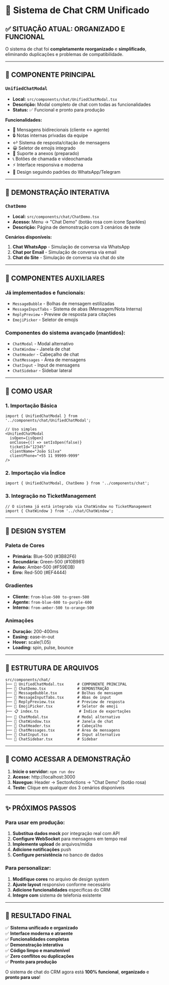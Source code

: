 # 🚀 Sistema de Chat CRM Unificado

## ✅ SITUAÇÃO ATUAL: ORGANIZADO E FUNCIONAL

O sistema de chat foi **completamente reorganizado** e **simplificado**, eliminando duplicações e problemas de compatibilidade.

---

## 🎯 COMPONENTE PRINCIPAL

### `UnifiedChatModal`
- **Local:** `src/components/chat/UnifiedChatModal.tsx`
- **Descrição:** Modal completo de chat com todas as funcionalidades
- **Status:** ✅ Funcional e pronto para produção

**Funcionalidades:**
- 💬 Mensagens bidirecionais (cliente ↔ agente)
- 🔒 Notas internas privadas da equipe
- ↩️ Sistema de resposta/citação de mensagens
- 😀 Seletor de emojis integrado
- 📎 Suporte a anexos (preparado)
- 📞 Botões de chamada e videochamada
- ⚡ Interface responsiva e moderna
- 🎨 Design seguindo padrões do WhatsApp/Telegram

---

## 🎪 DEMONSTRAÇÃO INTERATIVA

### `ChatDemo`
- **Local:** `src/components/chat/ChatDemo.tsx`
- **Acesso:** Menu → "Chat Demo" (botão rosa com ícone Sparkles)
- **Descrição:** Página de demonstração com 3 cenários de teste

**Cenários disponíveis:**
1. **Chat WhatsApp** - Simulação de conversa via WhatsApp
2. **Chat por Email** - Simulação de conversa via email  
3. **Chat do Site** - Simulação de conversa via chat do site

---

## 🧩 COMPONENTES AUXILIARES

### Já implementados e funcionais:
- `MessageBubble` - Bolhas de mensagem estilizadas
- `MessageInputTabs` - Sistema de abas (Mensagem/Nota Interna)
- `ReplyPreview` - Preview de resposta para citações
- `EmojiPicker` - Seletor de emojis

### Componentes do sistema avançado (mantidos):
- `ChatModal` - Modal alternativo
- `ChatWindow` - Janela de chat
- `ChatHeader` - Cabeçalho de chat
- `ChatMessages` - Área de mensagens
- `ChatInput` - Input de mensagens
- `ChatSidebar` - Sidebar lateral

---

## 🔧 COMO USAR

### 1. Importação Básica
```tsx
import { UnifiedChatModal } from '../components/chat/UnifiedChatModal';

// Uso simples
<UnifiedChatModal
  isOpen={isOpen}
  onClose={() => setIsOpen(false)}
  ticketId="12345"
  clientName="João Silva"
  clientPhone="+55 11 99999-9999"
/>
```

### 2. Importação via Índice
```tsx
import { UnifiedChatModal, ChatDemo } from '../components/chat';
```

### 3. Integração no TicketManagement
```tsx
// O sistema já está integrado via ChatWindow no TicketManagement
import { ChatWindow } from '../chat/ChatWindow';
```

---

## 🎨 DESIGN SYSTEM

### Paleta de Cores
- **Primária:** Blue-500 (#3B82F6)
- **Secundária:** Green-500 (#10B981) 
- **Aviso:** Amber-500 (#F59E0B)
- **Erro:** Red-500 (#EF4444)

### Gradientes
- **Cliente:** `from-blue-500 to-green-500`
- **Agente:** `from-blue-600 to-purple-600`
- **Interno:** `from-amber-500 to-orange-500`

### Animações
- **Duração:** 200-400ms
- **Easing:** ease-in-out
- **Hover:** scale(1.05)
- **Loading:** spin, pulse, bounce

---

## 📁 ESTRUTURA DE ARQUIVOS

```
src/components/chat/
├── 🎯 UnifiedChatModal.tsx      # COMPONENTE PRINCIPAL
├── 🎪 ChatDemo.tsx              # DEMONSTRAÇÃO
├── 🧩 MessageBubble.tsx         # Bolhas de mensagem
├── 🧩 MessageInputTabs.tsx      # Abas de input
├── 🧩 ReplyPreview.tsx          # Preview de resposta
├── 🧩 EmojiPicker.tsx           # Seletor de emoji
├── 📋 index.ts                  # Índice de exportações
├── 🔧 ChatModal.tsx             # Modal alternativo
├── 🔧 ChatWindow.tsx            # Janela de chat
├── 🔧 ChatHeader.tsx            # Cabeçalho
├── 🔧 ChatMessages.tsx          # Área de mensagens
├── 🔧 ChatInput.tsx             # Input alternativo
└── 🔧 ChatSidebar.tsx           # Sidebar
```

---

## 🚀 COMO ACESSAR A DEMONSTRAÇÃO

1. **Inicie o servidor:** `npm run dev`
2. **Acesse:** http://localhost:3000
3. **Navegue:** Header → SectorActions → "Chat Demo" (botão rosa)
4. **Teste:** Clique em qualquer dos 3 cenários disponíveis

---

## ✨ PRÓXIMOS PASSOS

### Para usar em produção:
1. **Substitua dados mock** por integração real com API
2. **Configure WebSocket** para mensagens em tempo real
3. **Implemente upload** de arquivos/mídia
4. **Adicione notificações** push
5. **Configure persistência** no banco de dados

### Para personalizar:
1. **Modifique cores** no arquivo de design system
2. **Ajuste layout** responsivo conforme necessário
3. **Adicione funcionalidades** específicas do CRM
4. **Integre com** sistema de telefonia existente

---

## 🎉 RESULTADO FINAL

✅ **Sistema unificado e organizado**  
✅ **Interface moderna e atraente**  
✅ **Funcionalidades completas**  
✅ **Demonstração interativa**  
✅ **Código limpo e manutenível**  
✅ **Zero conflitos ou duplicações**  
✅ **Pronto para produção**  

O sistema de chat do CRM agora está **100% funcional**, **organizado** e **pronto para uso**! 